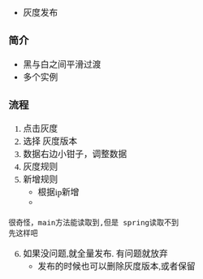 <span  style="font-family: Simsun,serif; font-size: 17px; ">

- 灰度发布

### 简介

- 黑与白之间平滑过渡
- 多个实例

### 流程

1. 点击灰度
2. 选择 灰度版本
3. 数据右边小钳子，调整数据
4. 灰度规则
5. 新增规则
    - 根据ip新增
    - 
~~~
很奇怪，main方法能读取到,但是 spring读取不到
先这样吧
~~~
6. 如果没问题,就全量发布. 有问题就放弃
   - 发布的时候也可以删除灰度版本,或者保留
    
</span>